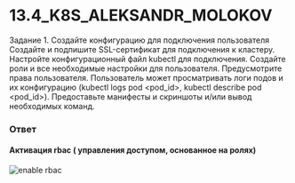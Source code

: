 # 13.4_K8S_ALEKSANDR_MOLOKOV

Задание 1. Создайте конфигурацию для подключения пользователя
Создайте и подпишите SSL-сертификат для подключения к кластеру.
Настройте конфигурационный файл kubectl для подключения.
Создайте роли и все необходимые настройки для пользователя.
Предусмотрите права пользователя. Пользователь может просматривать логи подов и их конфигурацию (kubectl logs pod <pod_id>, kubectl describe pod <pod_id>).
Предоставьте манифесты и скриншоты и/или вывод необходимых команд.

### Ответ

#### Активация rbac ( управления доступом, основанное на ролях)

![enable rbac](https://github.com/ALEMOLOKOV/13.4_K8S_ALEKSANDR_MOLOKOV/assets/109212419/697e5db9-1493-45be-a114-4da65b1edb99)





